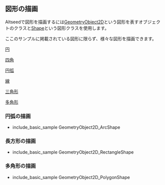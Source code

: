 ﻿
## 図形の描画

Altseedで図形を描画するには[GeometryObject2D](../Reference/2D/GeometryObject2D.md)という図形を表すオブジェクトのクラスと[Shape](../Reference/Shape/Shape.md)という図形クラスを使用します。

ここのサンプルに掲載されている図形に限らず、様々な図形を描画できます。

[円](../Reference/Shape/CircleShape.md)

[四角](../Reference/Shape/RectangleShape.md)

[円弧](../Reference/Shape/ArcShape.md)

[線](../Reference/Shape/LineShape.md)

[三角形](../Reference/Shape/TriangleShape.md)

[多角形](../Reference/Shape/PolygonShape.md)

### 円弧の描画

* include_basic_sample GeometryObject2D_ArcShape

### 長方形の描画

* include_basic_sample GeometryObject2D_RectangleShape

### 多角形の描画

* include_basic_sample GeometryObject2D_PolygonShape